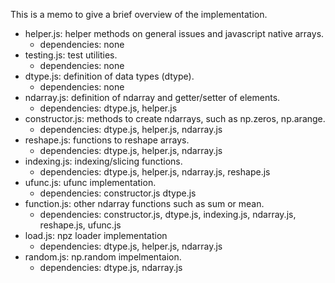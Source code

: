 This is a memo to give a brief overview of the implementation.

- helper.js: helper methods on general issues and javascript native arrays.
    - dependencies: none
- testing.js: test utilities.
    - dependencies: none
- dtype.js: definition of data types (dtype).
    - dependencies: none
- ndarray.js: definition of ndarray and getter/setter of elements.
    - dependencies: dtype.js, helper.js
- constructor.js: methods to create ndarrays, such as np.zeros, np.arange.
    - dependencies: dtype.js, helper.js, ndarray.js
- reshape.js: functions to reshape arrays.
    - dependencies: dtype.js, helper.js, ndarray.js
- indexing.js: indexing/slicing functions.
    - dependencies: dtype.js, helper.js, ndarray.js, reshape.js
- ufunc.js: ufunc implementation.
    - dependencies: constructor.js dtype.js
- function.js: other ndarray functions such as sum or mean.
    - dependencies: constructor.js, dtype.js, indexing.js, ndarray.js,
      reshape.js, ufunc.js
- load.js: npz loader implementation
    - dependencies: dtype.js, helper.js, ndarray.js
- random.js: np.random impelmentaion.
    - dependencies: dtype.js, ndarray.js

